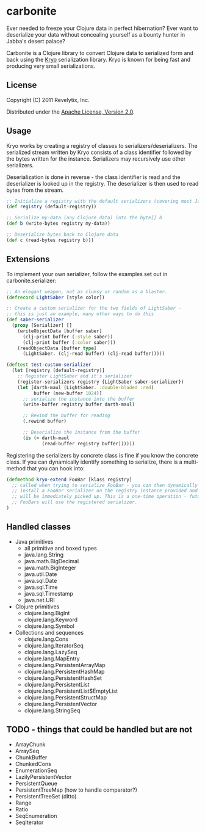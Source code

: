 # carbonite

Ever needed to freeze your Clojure data in perfect hibernation?  Ever want to deserialize your data without concealing yourself as a bounty hunter in Jabba's desert palace?

Carbonite is a Clojure library to convert Clojure data to serialized form and back using the [Kryo](http://code.google.com/p/kryo/) serialization library.  Kryo is known for being fast and producing very small serializations.  
## License

Copyright (C) 2011 Revelytix, Inc.

Distributed under the [Apache License, Version 2.0](http://www.apache.org/licenses/LICENSE-2.0).

## Usage

Kryo works by creating a registry of classes to serializers/deserializers.  The serialized stream written by Kryo consists of a class identifier followed by the bytes written for the instance.  Serializers may recursively use other serializers.  

Deserialization is done in reverse - the class identifier is read and the deserializer is looked up in the registry.  The deserializer is then used to read bytes from the stream.

```clojure
;; Initialize a registry with the default serializers (covering most Java and Clojure data)
(def registry (default-registry))

;; Serialize my-data (any Clojure data) into the byte[] b
(def b (write-bytes registry my-data))

;; Deserialize bytes back to Clojure data
(def c (read-bytes registry b)))
```

## Extensions

To implement your own serializer, follow the examples set out in carbonite.serializer:

```clojure
;; An elegant weapon, not as clumsy or random as a blaster.
(defrecord LightSaber [style color])

;; Create a custom serializer for the two fields of LightSaber - 
;; this is just an example, many other ways to do this
(def saber-serializer
  (proxy [Serializer] []
    (writeObjectData [buffer saber]
      (clj-print buffer (:style saber))
      (clj-print buffer (:color saber)))
    (readObjectData [buffer type]
      (LightSaber. (clj-read buffer) (clj-read buffer)))))

(deftest test-custom-serializer
  (let [registry (default-registry)]
    ;; Register LightSaber and it's serializer
    (register-serializers registry {LightSaber saber-serializer})
    (let [darth-maul (LightSaber. :double-bladed :red)
          buffer (new-buffer 1024)]
      ;; serialize the instance into the buffer
      (write-buffer registry buffer darth-maul)

      ;; Rewind the buffer for reading
      (.rewind buffer)

      ;; Deserialize the instance from the buffer
      (is (= darth-maul
             (read-buffer registry buffer))))))
```

Registering the serializers by concrete class is fine if you know the concrete class.  If you can dynamically identify something to serialize, there is a multi-method that you can hook into:

```clojure
(defmethod kryo-extend FooBar [klass registry]
  ;; called when trying to serialize FooBar - you can then dynamically 
  ;; install a FooBar serializer on the registry instance provided and it
  ;; will be immediately picked up. This is a one-time operation - future
  ;; FooBars will use the registered serializer.
)
```

## Handled classes 

* Java primitives
  * all primitive and boxed types
  * java.lang.String
  * java.math.BigDecimal
  * java.math.BigInteger
  * java.util.Date
  * java.sql.Date
  * java.sql.Time
  * java.sql.Timestamp
  * java.net.URI
* Clojure primitives
  * clojure.lang.BigInt
  * clojure.lang.Keyword
  * clojure.lang.Symbol
* Collections and sequences
  * clojure.lang.Cons
  * clojure.lang.IteratorSeq 
  * clojure.lang.LazySeq
  * clojure.lang.MapEntry
  * clojure.lang.PersistentArrayMap
  * clojure.lang.PersistentHashMap
  * clojure.lang.PersistentHashSet
  * clojure.lang.PersistentList
  * clojure.lang.PersistentList$EmptyList
  * clojure.lang.PersistentStructMap
  * clojure.lang.PersistentVector
  * clojure.lang.StringSeq

## TODO - things that could be handled but are not

* ArrayChunk
* ArraySeq
* ChunkBuffer
* ChunkedCons
* EnumerationSeq
* LazilyPersistentVector
* PersistentQueue
* PersistentTreeMap (how to handle comparator?)
* PersistentTreeSet (ditto)
* Range
* Ratio
* SeqEnumeration
* SeqIterator

